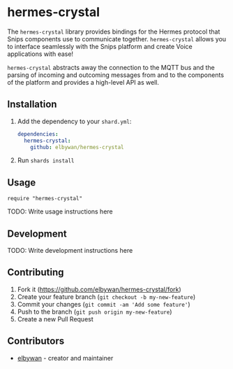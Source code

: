 # hermes-crystal

The `hermes-crystal` library provides bindings for the Hermes protocol that Snips components use to communicate together. `hermes-crystal` allows you to interface seamlessly with the Snips platform and create Voice applications with ease!

`hermes-crystal` abstracts away the connection to the MQTT bus and the parsing of incoming and outcoming messages from and to the components of the platform and provides a high-level API as well.

## Installation

1. Add the dependency to your `shard.yml`:

   ```yaml
   dependencies:
     hermes-crystal:
       github: elbywan/hermes-crystal
   ```

2. Run `shards install`

## Usage

```crystal
require "hermes-crystal"
```

TODO: Write usage instructions here

## Development

TODO: Write development instructions here

## Contributing

1. Fork it (<https://github.com/elbywan/hermes-crystal/fork>)
2. Create your feature branch (`git checkout -b my-new-feature`)
3. Commit your changes (`git commit -am 'Add some feature'`)
4. Push to the branch (`git push origin my-new-feature`)
5. Create a new Pull Request

## Contributors

- [elbywan](https://github.com/elbywan) - creator and maintainer
